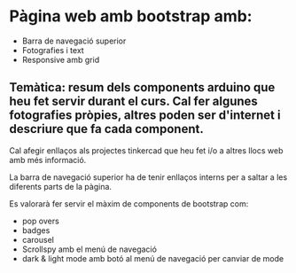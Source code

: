 # Pàgina web amb bootstrap amb:

- Barra de navegació superior
- Fotografies i text
- Responsive amb grid

## Temàtica: resum dels components arduino que heu fet servir durant el curs. Cal fer algunes fotografies pròpies, altres poden ser d'internet i descriure que fa cada component.

Cal afegir enllaços als projectes tinkercad que heu fet i/o a altres llocs web amb més informació.

La barra de navegació superior ha de tenir enllaços interns per a saltar a les diferents parts de la pàgina.

Es valorarà fer servir el màxim de components de bootstrap com:

- pop overs
- badges
- carousel
- Scrollspy amb el menú de navegació
- dark & light mode amb botó al menú de navegació per canviar de mode
